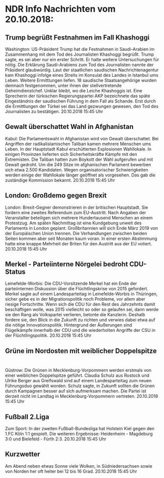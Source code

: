 # NDR Info Nachrichten vom 20.10.2018:


## Trump begrüßt Festnahmen im Fall Khashoggi
Washington: US-Präsident Trump hat die Festnahmen in Saudi-Arabien im Zusammenhang mit dem Tod des Journalisten Khashoggi begrüßt. Trump sagte, es sei aber nur ein erster Schritt. Er halte weitere Untersuchungen für nötig. Die Erklärung Saudi-Arabiens zum Tod des Journalisten nannte der Präsident glaubwürdig. Laut der staatlichen saudischen  Nachrichtenagentur kam Khashoggi infolge eines Streits im Konsulat des Landes in Istanbul ums Leben. Weitere Ermittlungen liefen. 18 saudische Staatsangehörige wurden demnach festgenommen, unter ihnen der stellvertretende Geheimdienstchef. Unklar bleibt, wo die Leiche Khashoggis ist. Eine Sprecherin der türkischen Regierungspartei AKP bezeichnete das späte Eingeständnis der saudischen Führung in dem Fall als Schande. Erst durch die Ermittlungen der Türkei sei das Land gezwungen gewesen, den Tod des Journalisten zu bestätigen. 20.10.2018 15:45 Uhr 

## Gewalt überschattet Wahl in Afghanistan
Kabul: Die Parlamentswahl in Afghanistan wird von Gewalt überschattet. Bei Angriffen der radikalislamischen Taliban kamen mehrere Menschen ums Leben. In der Hauptstadt Kabul  erschütterten Explosionen Wahllokale. In einigen Provinzen lieferten sich Sicherheitskräfte Kämpfe mit den Extremisten. Die Taliban hatten zum Boykott der Wahl aufgerufen und mit Gewalt gedroht. Um die 249 Sitze im afghanischen Parlament bewerben sich etwa 2.500 Kandidaten. Wegen organisatorischer Schwierigkeiten werden einige der Wahllokale länger geöffnet als vorgesehen. Das gab die zuständige Kommission bekannt. 20.10.2018 15:45 Uhr 

## London: Großdemo gegen Brexit
London: Brexit-Gegner demonstrieren in der britischen Hauptstadt. Sie fordern eine zweites Referendum zum EU-Austritt. Nach Angaben der Veranstalter beteiligen sich mehrere Hundertausend Menschen an einem Protestzug. Am späten Nachmittag ist eine Kundgebung unweit des Parlaments in London geplant. Großbritannien will sich Ende März 2019 von der Europäischen Union trennen. Die Verhandlungen zwischen beiden Seiten kommen aber seit Monaten kaum voran. In einer ersten Abstimmung hatte eine knappe Mehrheit der Briten für den Austritt aus der EU votiert. 20.10.2018 15:45 Uhr 

## Merkel - Parteiinterne Nörgelei bedroht CDU-Status
Leinefelde-Worbis: Die CDU-Vorsitzende Merkel hat ein Ende der parteiinternen Diskussion über die Flüchtlingskrise von 2015 gefordert. Merkel sagte auf einem Landesparteitag in Leinefelde-Worbis in Thüringen, sicher gebe es in der Migrationspolitik noch Probleme, vor allem aber riesige Fortschritte. Wenn sich die CDU für den Rest des Jahrzehnts damit beschäftigen wolle, was 2015 vielleicht so oder so gelaufen sei, dann werde sie den Rang als Volkspartei verlieren, betonte die Kanzlerin. Deshalb fordere sie, den Blick in die Zukunft zu richten und verwies dabei etwa auf die nötige Innovationspolitik. Hintergrund der Äußerungen sind Flügelkämpfe innerhalb der CDU und die wiederholten Angriffe der CSU in der Flüchtlingspolitik. 20.10.2018 15:45 Uhr 

## Grüne im Nordosten mit weiblicher Doppelspitze  
Güstrow: Die Grünen in Mecklenburg-Vorpommern werden erstmals von einer weiblichen Doppelspitze geführt. Claudia Schulz aus Rostock und Ulrike Berger aus Greifswald sind auf einem Landesparteitag zum neuen Führungsduo gewählt worden. Schulz sagte, in Zukunft sollten die Grünen durch Kampagnen besser auf sich aufmerksam machen. Die Partei ist derzeit nicht im Landtag in Mecklenburg-Vorpommern vertreten. 20.10.2018 15:45 Uhr 

## Fußball 2.Liga
Zum Sport: In der zweiten Fußball-Bundesliga hat Holstein Kiel gegen den 1.FC Köln 1:1 gespielt. Die weiteren Ergebnisse:
Heidenheim - Magdeburg 3:0  und
Bielefeld - Fürth 2:3. 20.10.2018 15:45 Uhr 

## Kurzwetter
Am Abend neben etwas Sonne viele Wolken, in Südniedersachsen sowie von Norden her oft heiter bei 12 bis 16 Grad. 20.10.2018 15:45 Uhr 
